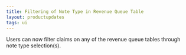 ```yaml
---
title: Filtering of Note Type in Revenue Queue Table
layout: productupdates
tags: ui 
---
```

Users can now filter claims on any of the revenue queue tables through note type selection(s).
